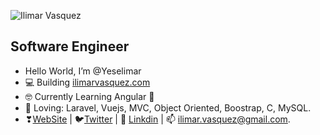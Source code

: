 ![Ilimar Vasquez](https://user-images.githubusercontent.com/25927811/120702394-a4ce4300-c479-11eb-96fd-726ee584e1ca.png)

## Software  Engineer
- Hello World, I’m @Yeselimar
- 💻 Building [ilimarvasquez.com](https://www.ilimarvasquez.com/)
- 🤓 Currently Learning Angular 🌱
- 🧠 Loving: Laravel, Vuejs, MVC, Object Oriented, Boostrap, C, MySQL.
- ❣[WebSite](https://www.ilimarvasquez.com/) | 🐦[Twitter](https://www.twitter.com/yeselimar/) | 💼 [Linkdin](https://www.linkedin.com/in/ilimar-vasquez//) | 📫 ilimar.vasquez@gmail.com.
<!---
Yeselimar/Yeselimar is a ✨ special ✨ repository because its `README.md` (this file) appears on your GitHub profile.
You can click the Preview link to take a look at your changes.
--->

